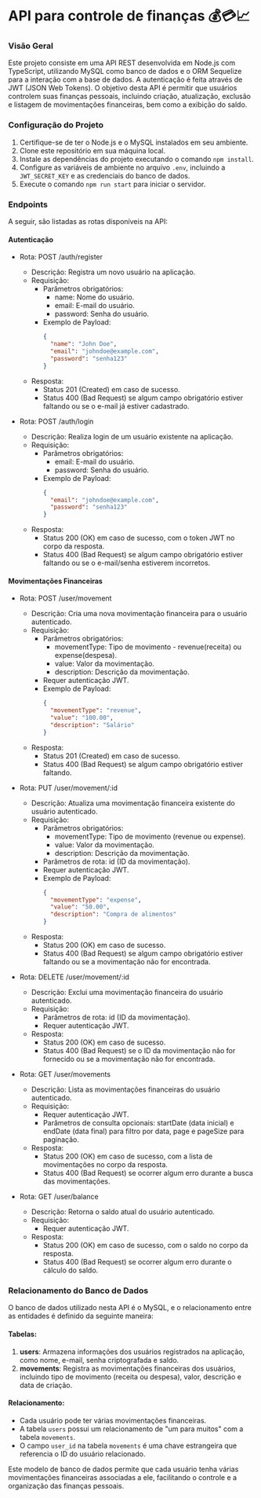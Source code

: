 # API para controle de finanças 💰💳📈

### Visão Geral 
Este projeto consiste em uma API REST desenvolvida em Node.js com TypeScript, utilizando MySQL como banco de dados e o ORM Sequelize para a interação com a base de dados. A autenticação é feita através de JWT (JSON Web Tokens). O objetivo desta API é permitir que usuários controlem suas finanças pessoais, incluindo criação, atualização, exclusão e listagem de movimentações financeiras, bem como a exibição do saldo.

### Configuração do Projeto
1. Certifique-se de ter o Node.js e o MySQL instalados em seu ambiente.
2. Clone este repositório em sua máquina local.
3. Instale as dependências do projeto executando o comando `npm install`.
4. Configure as variáveis de ambiente no arquivo `.env`, incluindo a `JWT_SECRET_KEY` e as credenciais do banco de dados.
5. Execute o comando `npm run start` para iniciar o servidor.

### Endpoints
A seguir, são listadas as rotas disponíveis na API:

#### Autenticação

- Rota: POST /auth/register
  - Descrição: Registra um novo usuário na aplicação.
  - Requisição:
    - Parâmetros obrigatórios:
      - name: Nome do usuário.
      - email: E-mail do usuário.
      - password: Senha do usuário.
    - Exemplo de Payload:
      ```json
      {
        "name": "John Doe",
        "email": "johndoe@example.com",
        "password": "senha123"
      }
      ```
  - Resposta:
    - Status 201 (Created) em caso de sucesso.
    - Status 400 (Bad Request) se algum campo obrigatório estiver faltando ou se o e-mail já estiver cadastrado.

- Rota: POST /auth/login
  - Descrição: Realiza login de um usuário existente na aplicação.
  - Requisição:
    - Parâmetros obrigatórios:
      - email: E-mail do usuário.
      - password: Senha do usuário.
    - Exemplo de Payload:
      ```json
      {
        "email": "johndoe@example.com",
        "password": "senha123"
      }
      ```
  - Resposta:
    - Status 200 (OK) em caso de sucesso, com o token JWT no corpo da resposta.
    - Status 400 (Bad Request) se algum campo obrigatório estiver faltando ou se o e-mail/senha estiverem incorretos.

#### Movimentações Financeiras

- Rota: POST /user/movement
  - Descrição: Cria uma nova movimentação financeira para o usuário autenticado.
  - Requisição:
    - Parâmetros obrigatórios:
      - movementType: Tipo de movimento - revenue(receita) ou expense(despesa).
      - value: Valor da movimentação.
      - description: Descrição da movimentação.
    - Requer autenticação JWT.
    - Exemplo de Payload:
      ```json
      {
        "movementType": "revenue",
        "value": "100.00",
        "description": "Salário"
      }
      ```
  - Resposta:
    - Status 201 (Created) em caso de sucesso.
    - Status 400 (Bad Request) se algum campo obrigatório estiver faltando.

- Rota: PUT /user/movement/:id
  - Descrição: Atualiza uma movimentação financeira existente do usuário autenticado.
  - Requisição:
    - Parâmetros obrigatórios:
      - movementType: Tipo de movimento (revenue ou expense).
      - value: Valor da movimentação.
      - description: Descrição da movimentação.
    - Parâmetros de rota: id (ID da movimentação).
    - Requer autenticação JWT.
    - Exemplo de Payload:
      ```json
      {
        "movementType": "expense",
        "value": "50.00",
        "description": "Compra de alimentos"
      }
      ```
  - Resposta:
    - Status 200 (OK) em caso de sucesso.
    - Status 400 (Bad Request) se algum campo obrigatório estiver faltando ou se a movimentação não for encontrada.

- Rota: DELETE /user/movement/:id
  - Descrição: Exclui uma movimentação financeira do usuário autenticado.
  - Requisição:
    - Parâmetros de rota: id (ID da movimentação).
    - Requer autenticação JWT.
  - Resposta:
    - Status 200 (OK) em caso de sucesso.
    - Status 400 (Bad Request) se o ID da movimentação não for fornecido ou se a movimentação não for encontrada.

- Rota: GET /user/movements
  - Descrição: Lista as movimentações financeiras do usuário autenticado.
  - Requisição:
    - Requer autenticação JWT.
    - Parâmetros de consulta opcionais: startDate (data inicial) e endDate (data final) para filtro por data, page e pageSize para paginação.
  - Resposta:
    - Status 200 (OK) em caso de sucesso, com a lista de movimentações no corpo da resposta.
    - Status 400 (Bad Request) se ocorrer algum erro durante a busca das movimentações.

- Rota: GET /user/balance
  - Descrição: Retorna o saldo atual do usuário autenticado.
  - Requisição:
    - Requer autenticação JWT.
  - Resposta:
    - Status 200 (OK) em caso de sucesso, com o saldo no corpo da resposta.
    - Status 400 (Bad Request) se ocorrer algum erro durante o cálculo do saldo.

### Relacionamento do Banco de Dados
O banco de dados utilizado nesta API é o MySQL, e o relacionamento entre as entidades é definido da seguinte maneira:

#### Tabelas:
1. **users**: Armazena informações dos usuários registrados na aplicação, como nome, e-mail, senha criptografada e saldo.
2. **movements**: Registra as movimentações financeiras dos usuários, incluindo tipo de movimento (receita ou despesa), valor, descrição e data de criação.

#### Relacionamento:
- Cada usuário pode ter várias movimentações financeiras.
- A tabela `users` possui um relacionamento de "um para muitos" com a tabela `movements`.
- O campo `user_id` na tabela `movements` é uma chave estrangeira que referencia o ID do usuário relacionado.

Este modelo de banco de dados permite que cada usuário tenha várias movimentações financeiras associadas a ele, facilitando o controle e a organização das finanças pessoais.

